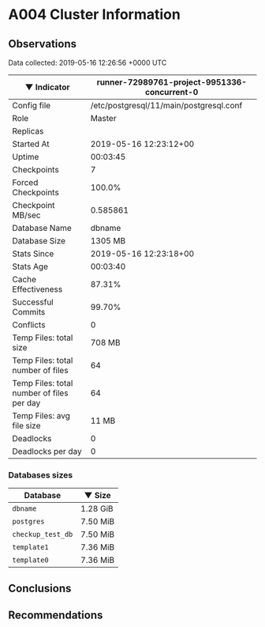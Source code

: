 # A004 Cluster Information #

## Observations ##
Data collected: 2019-05-16 12:26:56 +0000 UTC  

|&#9660;&nbsp;Indicator | runner-72989761-project-9951336-concurrent-0 |
|--------|-------|
|Config file |/etc/postgresql/11/main/postgresql.conf|
|Role |Master|
|Replicas ||
|Started At |2019-05-16&nbsp;12:23:12+00|
|Uptime |00:03:45|
|Checkpoints |7|
|Forced Checkpoints |100.0%|
|Checkpoint MB/sec |0.585861|
|Database Name |dbname|
|Database Size |1305&nbsp;MB|
|Stats Since |2019-05-16&nbsp;12:23:18+00|
|Stats Age |00:03:40|
|Cache Effectiveness |87.31%|
|Successful Commits |99.70%|
|Conflicts |0|
|Temp Files: total size |708&nbsp;MB|
|Temp Files: total number of files |64|
|Temp Files: total number of files per day |64|
|Temp Files: avg file size |11&nbsp;MB|
|Deadlocks |0|
|Deadlocks per day |0|


### Databases sizes ###

| Database | &#9660;&nbsp;Size |
|----------|--------|
| `dbname` | 1.28&nbsp;GiB |
| `postgres` | 7.50&nbsp;MiB |
| `checkup_test_db` | 7.50&nbsp;MiB |
| `template1` | 7.36&nbsp;MiB |
| `template0` | 7.36&nbsp;MiB |


## Conclusions ##


## Recommendations ##


